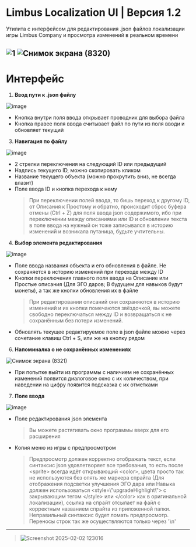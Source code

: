 # Limbus Localization UI | Версия 1.2

Утилита с интерфейсом для редактирования .json файлов локализации игры Limbus Company и просмотра изменений в реальном времени

![1](https://github.com/user-attachments/assets/9560be02-fc88-4eb3-bacf-0eaf49d7beab)
![Снимок экрана (8320)](https://github.com/user-attachments/assets/5867b42a-146d-4c54-a754-1b4d89f4bacf)
---
# Интерфейс
1. **Ввод пути к .json файлу**

![image](https://github.com/user-attachments/assets/e880c010-e1a0-4b98-8585-ea96c4bf8def)
- Кнопка внутри поля ввода открывает проводник для выбора файла
- Кнопка правее поля ввода считывает файл по пути из поля вводи и обновляет текущий

3. **Навигация по файлу**
   
![image](https://github.com/user-attachments/assets/672a01f0-17e4-4535-9505-bab72e98d9bc)
- 2 стрелки переключения на следующий ID или предыдущий
- Надпись текущего ID, можно скопировать кликом
- Название текущего объекта (можно прокрутить вниз, не всегда влазит)
- Поле ввода ID и кнопка перехода к нему
  > При переключении полей ввода, то бишь переход к другому ID, от Описания к Простому и обратно, происходит сброс буфера отмены (Ctrl + Z) для поля ввода json содержимого, ибо при переключении между описаниями или ID и обновлении текста в поле ввода на нужный он тоже записывался в историю изменений и возникала путаница, будьте учтительны.

4. **Выбор элемента редактирования**
   
![image](https://github.com/user-attachments/assets/5ad7b529-e597-4748-85a3-e715a59ce870)
- Поле ввода названия объекта и его обновления в файле. Не сохраняется в историю изменений при переходе между ID
- Кнопки переключения главного поля ввода на Описание или Простые описания (Для ЭГО даров; В будущем для навыков будут монеты), а так же кнопки обновления их в файле
  > При редактировании описаний они сохраняются в историю изменений и их кнопки помечаются звёздочкой, вы можете свободно переключаться между ID и возвращаться к не сохранённым без потери изменений.
- Обновлять текущее редактируемое поле в json файле можно через сочетание клавиш Ctrl + S, или же на кнопку рядом

6. **Напоминалка о не сохранённых изменениях**
   
![Снимок экрана (8321)](https://github.com/user-attachments/assets/0c88270a-2b8e-4811-ac3f-d25b94495c17)
- При попытке выйти из программы с наличием не сохранённых изменений появится диалоговое окно с их количеством, при наведении на цифру появится подсказка с их отметками

7. **Поле ввода**

![image](https://github.com/user-attachments/assets/227cb7bd-5980-4cce-bc10-ea69329a6acd)
- Поле редактирования json элемента
  > Вы можете растягивать окно программы вверх для его расширения
- Копия меню из игры с предпросмотром
  > Предпросмотр должен корректно отображать текст, если синтаксис json удовлетворяет все требования, то есть после \<sprite\> всегда идёт открывающий \<color\>, цвета просто так не используются без опять же маркера спрайта (Для отображения подсветки улучшения ЭГО дара или Навыка должен использоваться \<style=\\"upgradeHighlight\\"\> с закрывающим тегом \</style\> или \</color\> как в оригинальной локализации), ссылка на спрайт отсылает на файл с корректным названием спрайта из приложенной папки. Неправильный синтаксис будет ломать предпросмотр. Переносы строк так же осуществляются только через '\n'
---
  > ![Screenshot 2025-02-02 123016](https://github.com/user-attachments/assets/31898dfd-d4a2-46b7-9cab-f870ade9b840)
